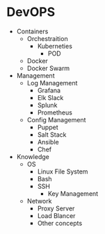 # DevOPS
- Containers
    - Orchestraition
        - Kuberneties
            - POD
    - Docker
    - Docker Swarm
- Management
    - Log Management
        - Grafana
        - Elk Slack
        - Splunk
        - Prometheus
    - Config Management
        - Puppet
        - Salt Stack
        - Ansible
        - Chef
- Knowledge
    - OS
        - Linux File System
        - Bash
        - SSH
            - Key Management
    - Network
        - Proxy Server
        - Load Blancer
        - Other concepts
